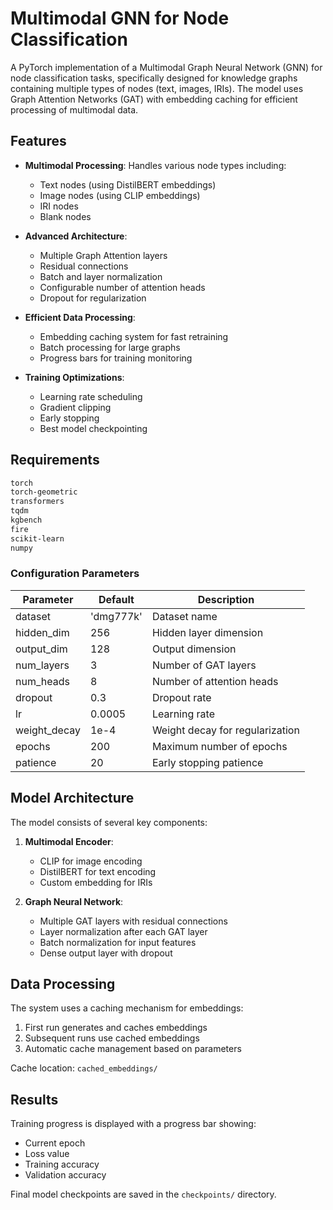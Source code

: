 # Multimodal GNN for Node Classification

A PyTorch implementation of a Multimodal Graph Neural Network (GNN) for node classification tasks, specifically designed for knowledge graphs containing multiple types of nodes (text, images, IRIs). The model uses Graph Attention Networks (GAT) with embedding caching for efficient processing of multimodal data.

## Features

- **Multimodal Processing**: Handles various node types including:
  - Text nodes (using DistilBERT embeddings)
  - Image nodes (using CLIP embeddings)
  - IRI nodes
  - Blank nodes

- **Advanced Architecture**:
  - Multiple Graph Attention layers
  - Residual connections
  - Batch and layer normalization
  - Configurable number of attention heads
  - Dropout for regularization

- **Efficient Data Processing**:
  - Embedding caching system for fast retraining
  - Batch processing for large graphs
  - Progress bars for training monitoring

- **Training Optimizations**:
  - Learning rate scheduling
  - Gradient clipping
  - Early stopping
  - Best model checkpointing

## Requirements

```txt
torch
torch-geometric
transformers
tqdm
kgbench
fire
scikit-learn
numpy
```

### Configuration Parameters

| Parameter | Default | Description |
|-----------|---------|-------------|
| dataset | 'dmg777k' | Dataset name |
| hidden_dim | 256 | Hidden layer dimension |
| output_dim | 128 | Output dimension |
| num_layers | 3 | Number of GAT layers |
| num_heads | 8 | Number of attention heads |
| dropout | 0.3 | Dropout rate |
| lr | 0.0005 | Learning rate |
| weight_decay | 1e-4 | Weight decay for regularization |
| epochs | 200 | Maximum number of epochs |
| patience | 20 | Early stopping patience |

## Model Architecture

The model consists of several key components:

1. **Multimodal Encoder**:
   - CLIP for image encoding
   - DistilBERT for text encoding
   - Custom embedding for IRIs

2. **Graph Neural Network**:
   - Multiple GAT layers with residual connections
   - Layer normalization after each GAT layer
   - Batch normalization for input features
   - Dense output layer with dropout

## Data Processing

The system uses a caching mechanism for embeddings:

1. First run generates and caches embeddings
2. Subsequent runs use cached embeddings
3. Automatic cache management based on parameters

Cache location: `cached_embeddings/`

## Results

Training progress is displayed with a progress bar showing:
- Current epoch
- Loss value
- Training accuracy
- Validation accuracy

Final model checkpoints are saved in the `checkpoints/` directory.
